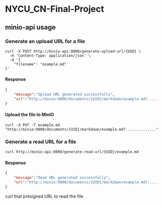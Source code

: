 # NYCU_CN-Final-Project

## minio-api usage

### Generate an upload URL for a file
```
curl -X POST http://minio-api:8000/generate-upload-url/{UID} \
  -H 'Content-Type: application/json' \
  -d '{
    "filename": "example.md"
}'
```
#### Response
```json
{
    "message":"Upload URL generated successfully",
    "url":"http://minio:9000/documents/{UID}/markdown/example.md?.............."
}
```

#### Upload the file to MinIO
```
curl -X PUT -T example.md "http://minio:9000/documents/{UID}/markdown/example.md?.............."
```

### Generate a read URL for a file
```
curl http://minio-api:8000/generate-read-url/{UID}/example.md
```

#### Response
```json
{
    "message":"Read URL generated successfully",
    "url":"http://minio:9000/documents/{UID}/markdown/example.md?.............."
}
```

curl that presigned URL to read the file

